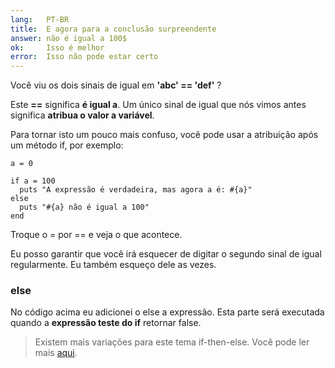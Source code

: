 ```yaml
---
lang:   PT-BR
title:  E agora para a conclusão surpreendente
answer: não é igual a 100$
ok:     Isso é melhor
error:  Isso não pode estar certo
---
```


Você viu os dois sinais de igual em __'abc' == 'def'__ ?

Este __==__ significa __é igual a__.
Um único sinal de igual que nós vimos antes significa __atribua o valor a variável__.

Para tornar isto um pouco mais confuso, você pode usar a atribuição após um método if, por exemplo:

    a = 0

    if a = 100
      puts "A expressão é verdadeira, mas agora a é: #{a}"
    else
      puts "#{a} não é igual a 100"
    end

Troque o = por == e veja o que acontece.

Eu posso garantir que você irá esquecer de digitar o segundo sinal de igual regularmente. Eu também
esqueço dele as vezes.

### else
No código acima eu adicionei o else a expressão. Esta parte será executada quando a
__expressão teste do if__ retornar false.

> Existem mais variações para este tema if-then-else. Você pode ler mais
> <a href="http://www.ruby-doc.org/core/doc/syntax/control_expressions_rdoc.html" target="_blank">aqui</a>.
